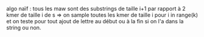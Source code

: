 algo naïf :
tous les maw sont des substrings de  taille i+1 par rapport à 2 kmer de taille i de s 
=> on sample toutes les kmer de taille i pour i in range(k)
et on teste pour tout ajout de lettre au début ou à la fin si on l'a dans la string ou non.

